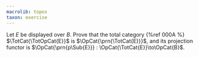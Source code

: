 ```yaml
---
macrolib: topos
taxon: exercise
---
```


Let $E$ be displayed over $B$. Prove that the total category {%ref 000A %}
$\TotCat{\TotOpCat{E}}$ is $\OpCat{\prn{\TotCat{E}}}$, and its projection functor is
$\OpCat{\prn{p\Sub{E}}} : \OpCat{\TotCat{E}}\to\OpCat{B}$.
